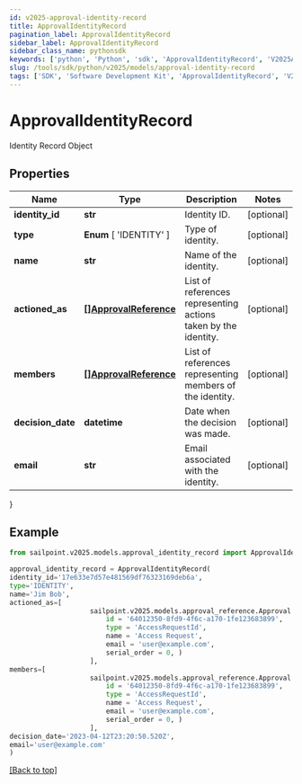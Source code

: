 ```yaml
---
id: v2025-approval-identity-record
title: ApprovalIdentityRecord
pagination_label: ApprovalIdentityRecord
sidebar_label: ApprovalIdentityRecord
sidebar_class_name: pythonsdk
keywords: ['python', 'Python', 'sdk', 'ApprovalIdentityRecord', 'V2025ApprovalIdentityRecord'] 
slug: /tools/sdk/python/v2025/models/approval-identity-record
tags: ['SDK', 'Software Development Kit', 'ApprovalIdentityRecord', 'V2025ApprovalIdentityRecord']
---
```


# ApprovalIdentityRecord

Identity Record Object

## Properties

Name | Type | Description | Notes
------------ | ------------- | ------------- | -------------
**identity_id** | **str** | Identity ID. | [optional] 
**type** |  **Enum** [  'IDENTITY' ] | Type of identity. | [optional] 
**name** | **str** | Name of the identity. | [optional] 
**actioned_as** | [**[]ApprovalReference**](approval-reference) | List of references representing actions taken by the identity. | [optional] 
**members** | [**[]ApprovalReference**](approval-reference) | List of references representing members of the identity. | [optional] 
**decision_date** | **datetime** | Date when the decision was made. | [optional] 
**email** | **str** | Email associated with the identity. | [optional] 
}

## Example

```python
from sailpoint.v2025.models.approval_identity_record import ApprovalIdentityRecord

approval_identity_record = ApprovalIdentityRecord(
identity_id='17e633e7d57e481569df76323169deb6a',
type='IDENTITY',
name='Jim Bob',
actioned_as=[
                    sailpoint.v2025.models.approval_reference.Approval Reference(
                        id = '64012350-8fd9-4f6c-a170-1fe123683899', 
                        type = 'AccessRequestId', 
                        name = 'Access Request', 
                        email = 'user@example.com', 
                        serial_order = 0, )
                    ],
members=[
                    sailpoint.v2025.models.approval_reference.Approval Reference(
                        id = '64012350-8fd9-4f6c-a170-1fe123683899', 
                        type = 'AccessRequestId', 
                        name = 'Access Request', 
                        email = 'user@example.com', 
                        serial_order = 0, )
                    ],
decision_date='2023-04-12T23:20:50.520Z',
email='user@example.com'
)

```
[[Back to top]](#) 

